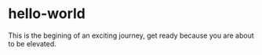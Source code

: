 # hello-world 
This is the begining of an exciting journey, get ready because you are about to be elevated. 
